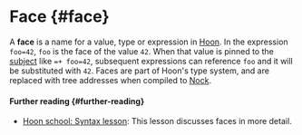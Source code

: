 # Face {#face}

A **face** is a name for a value, type or expression in [Hoon](hoon.md). In the expression `foo=42`, `foo` is the face of the value `42`. When that value is pinned to the [subject](subject.md) like `=+ foo=42`, subsequent expressions can reference `foo` and it will be substituted with `42`. Faces are part of Hoon's type system, and are replaced with tree addresses when compiled to [Nock](nock.md).

#### Further reading {#further-reading}

- [Hoon school: Syntax lesson](../courses/hoon-school/B-syntax.md#preserving-values-with-faces): This lesson discusses faces in more detail.

